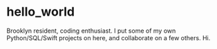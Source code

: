# hello_world

Brooklyn resident, coding enthusiast. I put some of my own Python/SQL/Swift projects on here, and collaborate on a few others. Hi. 
